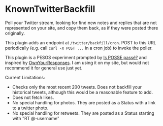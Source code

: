 # KnownTwitterBackfill

Poll your Twitter stream, looking for find new notes and replies that are not represented on your site, and copy them back, as if they were posted there originally.

This plugin adds an endpoint at `/twitter/backfill/cron`. POST to this URL periodically (e.g. call `curl -X POST ...` in a cron job) to invoke the poller.

This plugin is a PESOS experiment prompted by [Is POSSE passé?](https://groups.google.com/forum/#!topic/known-dev/_GGQpLHqdQI) and inspired by [OwnYourResponses](https://github.com/snarfed/ownyourresponses). I am using it on my site, but would not recommend it for general use just yet.

Current Limitations:
- Checks only the most recent 200 tweets. Does not backfill your historical tweets, although this would be a reasonable feature to add.
- Does not fetch likes.
- No special handling for photos. They are posted as a Status with a link to a twitter photo.
- No special handling for retweets. They are posted as a Status starting with "RT @-username"
